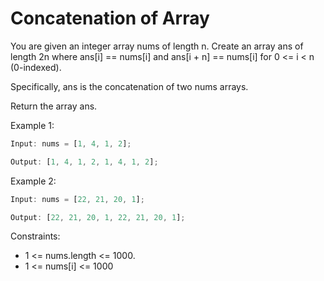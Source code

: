# Concatenation of Array

You are given an integer array nums of length n. Create an array ans of length 2n where ans[i] == nums[i] and ans[i + n] == nums[i] for 0 <= i < n (0-indexed).

Specifically, ans is the concatenation of two nums arrays.

Return the array ans.

Example 1:

```js
Input: nums = [1, 4, 1, 2];

Output: [1, 4, 1, 2, 1, 4, 1, 2];
```

Example 2:

```js
Input: nums = [22, 21, 20, 1];

Output: [22, 21, 20, 1, 22, 21, 20, 1];
```

Constraints:

- 1 <= nums.length <= 1000.
- 1 <= nums[i] <= 1000
